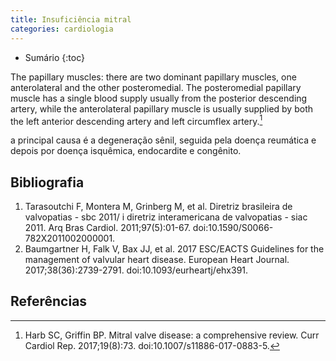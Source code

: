```yaml
---
title: Insuficiência mitral
categories: cardiologia
---
```


* Sumário
{:toc}




The papillary muscles: there are two dominant papillary
muscles, one anterolateral and the other posteromedial.
The posteromedial papillary muscle has a single blood
supply usually from the posterior descending artery, while
the anterolateral papillary muscle is usually supplied by
both the left anterior descending artery and left circumflex
artery.[^Harb2019]

a principal causa é a degeneração sênil, seguida pela doença reumática e depois por doença isquêmica, endocardite e congênito.

## Bibliografia

1. Tarasoutchi F, Montera M, Grinberg M, et al. Diretriz brasileira de valvopatias - sbc 2011/ i diretriz interamericana de valvopatias - siac 2011. Arq Bras Cardiol. 2011;97(5):01-67. doi:10.1590/S0066-782X2011002000001.
2. Baumgartner H, Falk V, Bax JJ, et al. 2017 ESC/EACTS Guidelines for the management of valvular heart disease. European Heart Journal. 2017;38(36):2739-2791. doi:10.1093/eurheartj/ehx391.

## Referências

[^diretriz2007]: Tarasoutchi F, Montera M, Grinberg M, et al. Diretriz brasileira de valvopatias - sbc 2011/ i diretriz interamericana de valvopatias - siac 2011. Arq Bras Cardiol. 2011;97(5):01-67. doi:10.1590/S0066-782X2011002000001.

[^Harb2019]: Harb SC, Griffin BP. Mitral valve disease: a comprehensive review. Curr Cardiol Rep. 2017;19(8):73. doi:10.1007/s11886-017-0883-5.